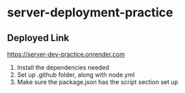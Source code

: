 # server-deployment-practice

## Deployed Link

https://server-dev-practice.onrender.com

1. Install the dependencies needed
2. Set up .github folder, along with node.yml
3. Make sure the package.json has the script section set up
